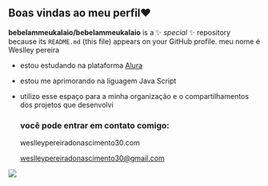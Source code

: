 ## Boas vindas ao meu perfil❤️
**bebelammeukalaio/bebelammeukalaio** is a ✨ _special_ ✨ repository because its `README.md` (this file) appears on your GitHub profile.
meu nome é Weslley pereira

- estou estudando na plataforma [Alura](https://www.alura.com.br)
- estou me aprimorando na liguagem Java Script
- utilizo esse espaço para a minha organização e o compartilhamentos dos projetos que desenvolvi

  ### você pode entrar em contato comigo: 
  
  weslleypereiradonascimento30.com

  weslleypereiradonascimento30@gmail.com

![](https://media1.tenor.com/m/sq9YDOeaVV0AAAAC/toby-cry-phone-spider-man-cry-phone.gif)
  
